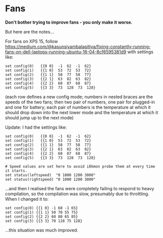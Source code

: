 # Fans

**Don't bother trying to improve fans - you only make it worse.**

But here are the notes&hellip;

For fans on XPS 15, follow https://medium.com/@kasunsiyambalapitiya/fixing-constantly-running-fans-on-dell-laptops-running-ubuntu-16-04-8cf6595381d9 with settings like:

~~~no-highlight
set config(0)   {{0 0}  -1  62  -1  62}
set config(1)   {{1 0}  53  72  53  72}
set config(2)   {{1 1}  58  77  58  77}
set config(3)   {{2 1}  63  82  63  82}
set config(4)   {{2 2}  68  87  68  87}
set config(5)   {{3 3}  73  128  73  128}
~~~

(each row defines a new config mode; numbers in nested braces are the speeds of the two fans; then two pair of numbers, one pair for plugged-in and one for battery; each pair of numbers is the temperature at which it should drop down into the next lower mode and the temperature at which it should jump up to the next mode)

Update: I had the settings like:

~~~no-highlight
set config(0)   {{0 0}  -1  62  -1  62}
set config(1)   {{1 0}  53  72  53  72}
set config(2)   {{1 1}  58  77  58  77}
set config(3)   {{2 1}  63  82  63  82}
set config(4)   {{2 2}  68  87  68  87}
set config(5)   {{3 3}  73  128  73  128}

# Speed values are set here to avoid i8kmon probe them at every time it starts.
set status(leftspeed)  "0 1000 1200 3000"
set status(rightspeed) "0 1000 1200 3000"
~~~

&hellip;and then I realised the fans were completely failing to respond to heavy compilation, so the compilation was slow, presumably due to throttling. When I changed it to:

~~~no-highlight
set config(0) {{1 0} -1 60 -1 65}
set config(1) {{1 1} 50 70 55 75}
set config(2) {{2 2} 60 80 65 85}
set config(3) {{3 3} 70 128 75 128}
~~~

&hellip;this situation was much improved.
